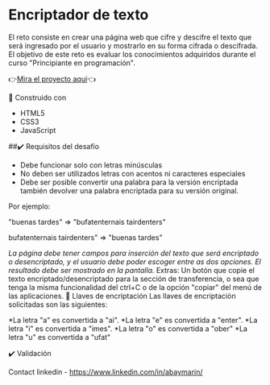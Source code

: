 # Encriptador de texto
El reto consiste en crear una página web que cifre y descifre el texto que será ingresado por el usuario y mostrarlo en su forma cifrada o descifrada. El objetivo de este reto es evaluar los conocimientos adquiridos durante el curso "Principiante en programación".

👉[Mira el proyecto aquí](https://xabayx.github.io/cryptext/)👈

🔧 Construido con
- HTML5
- CSS3
- JavaScript

##✔️ Requisitos del desafío

- Debe funcionar solo con letras minúsculas
- No deben ser utilizados letras con acentos ni caracteres especiales
- Debe ser posible convertir una palabra para la versión encriptada también devolver una palabra encriptada para su versión original.



Por ejemplo:

"buenas tardes" => "bufatenternais tairdenters"

bufatenternais tairdenters" => "buenas tardes"

_La página debe tener campos para inserción del texto que será encriptado o desencriptado, y el usuario debe poder escoger entre as dos opciones.
El resultado debe ser mostrado en la pantalla._
Extras:
Un botón que copie el texto encriptado/desencriptado para la sección de transferencia, o sea que tenga la misma funcionalidad del ctrl+C o de la opción "copiar" del menú de las aplicaciones.
🔑 Llaves de encriptación
Las llaves de encriptación solicitadas son las siguientes:

*La letra "a" es convertida a "ai".
*La letra "e" es convertida a "enter".
*La letra "i" es convertida a "imes".
*La letra "o" es convertida a "ober"
*La letra "u" es convertida a "ufat"

✔️ Validación


Contact
linkedin - https://www.linkedin.com/in/abaymarin/
